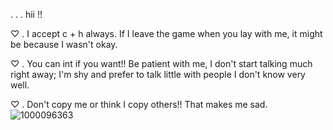 . . . hii !!

♡ . I accept c + h always. If I leave the game when you lay with me, it might be because I wasn't okay.

♡ . You can int if you want!! Be patient with me, I don't start talking much right away; I'm shy and prefer to talk little with people I don't know very well. 

♡ . Don't copy me or think I copy others!! That makes me sad.![1000096363](https://github.com/user-attachments/assets/2071f324-f13f-4d47-81d8-fdf79fb0dd5c)
